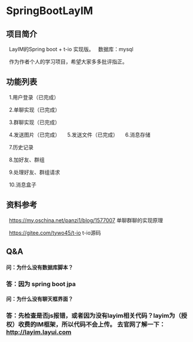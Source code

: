 # SpringBootLayIM

## 项目简介
   LayIM的Spring boot + t-io 实现版。
   数据库：mysql
   
   作为作者个人的学习项目，希望大家多多批评指正。
## 功能列表
   1.用户登录（已完成）
   
   2.单聊实现（已完成）
   
   3.群聊实现（已完成）
   
   4.发送图片（已完成）
   
   5.发送文件（已完成）
   
   6.消息存储
   
   7.历史记录
   
   8.加好友、群组
   
   9.处理好友、群组请求
   
   10.消息盒子
   
## 资料参考
   https://my.oschina.net/panzi1/blog/1577007 单聊群聊的实现原理
   
   https://gitee.com/tywo45/t-io t-io源码

## Q&A

#### 问：为什么没有数据库脚本？
### 答：因为 spring boot jpa 

#### 问：为什么没有聊天框界面？
### 答：先检查是否js报错，或者因为没有layim相关代码？layim为（授权）收费的IM框架，所以代码不会上传。 去官网了解一下： http://layim.layui.com
